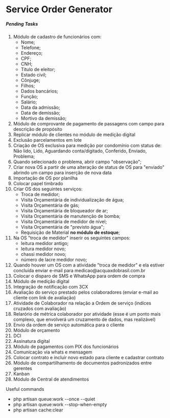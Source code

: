 # Service Order Generator

<h5>Pending Tasks</h5>
<ol>
    <li>Módulo de cadastro de funcionários com: 
        <ul>
            <li>Nome;</li>
            <li>Telefone;</li>
            <li>Endereço;</li>
            <li>CPF;</li>
            <li>CNH;</li>
            <li>Título de eleitor;</li>
            <li>Estado civil;</li>
            <li>Cônjuge;</li>
            <li>Filhos;</li>
            <li>Dados bancários;</li>
            <li>Função;</li>
            <li>Salário;</li>
            <li>Data da admissão;</li>
            <li>Data de demissão;</li>
            <li>Mortivo da demissão;</li>
        </ul>
    </li>
    <li>Módulo de comprovante de pagamento de passagens com campo para descrição de propósito</li>
    <li>Replicar módulo de clientes no módulo de medição digital</li>
    <li>Exclusão parcelamentos em lote</li>
    <li>Criação de OS exclusiva para medição por condomínio com status de: Não lido, Lido, Aguardando conta/digitado, Conferido, Enviado, Problema;</li>
    <li>Quando selecionado o problema, abrir campo "observação";</li>
    <li>Criar nova OS a partir de uma alteração de status de OS para "enviado" abrindo um campo para inserção de nova data</li>
    <li>Importação de OS por planilha</li>
    <li>Colocar papel timbrado</li>
    <li>Criar OS dos seguintes serviços:
        <ul>
            <li>Troca de medidor;</li>
            <li>Visita Orçamentária de individualização de água;</li>
            <li>Visita Orçamentária de gás;</li>
            <li>Visita Orçamentária de bloqueador de ar;</li>
            <li>Visita Orçamentária de manutenção de bomba;</li>
            <li>Visita Orçamentária de medidor de nível;</li>
            <li>Visita Orçamentária de "previsto água";</li>
            <li>Requisição de Material <b>no módulo de estoque</b>;</li>
        </ul>
    </li>
    <li>Na OS "troca de medidor" inserir os seguintes campos:
        <ul>
            <li>leitura medidor antigo;</li>
            <li>leitura medidor novo;</li>
            <li>chassi medidor novo;</li>
            <li>número de lacre medidor novo;</li>
            </ul>
            </li>
        </ul>
    </li>
    <li>Quando houver um OS com a atividade "troca de medidor" e ela estiver concluída enviar e-mail para medicao@acquaxdobrasil.com.br</li>
    <li>Colocar o disparo de SMS e WhatsApp para ordem de compra</li>
    <li>Módulo de medição digital</li>
    <li>Integração de notificação com 3CX</li>
    <li>Avaliação do serviço prestado pelos colaboradores (enviar e-mail ao cliente com link de avaliação)</li>
    <li>Atividade de Colaborador na relação a Ordem de serviço (indíces cruzados com avaliação)</li>
    <li>Relarório de métrica colaborador por atividade (esse é um ponto mais complexo, que envolverá um cruzamento de dados, mas realizável)</li>
    <li>Envio da ordem de serviço automática para o cliente</li>
    <li>Módulo de orçamento</li>
    <li>DCI</li>
    <li>Assinatura digital</li>
    <li>Módulo de pagamentos com PIX dos funcionários</li>
    <li>Comunicação via whats e mensagem</li>
    <li>Colocar contrato e incluir novo estado para cliente e cadastrar contrato</li>
    <li>Módulo de compartilhamento de documentos padronizados entre gerentes</li>
    <li>Kanban</li>
    <li>Módulo de Central de atendimentos</li>
</ol>

<p>Useful commands</p>
<ul>
    <li>php artisan queue:work --once --quiet</li>
    <li>php artisan queue:work --stop-when-empty</li>
    <li>php artisan cache:clear</li>
</ul>
